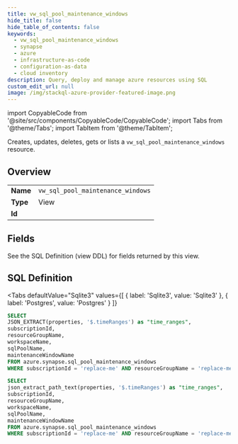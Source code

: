 ```yaml
--- 
title: vw_sql_pool_maintenance_windows
hide_title: false
hide_table_of_contents: false
keywords:
  - vw_sql_pool_maintenance_windows
  - synapse
  - azure
  - infrastructure-as-code
  - configuration-as-data
  - cloud inventory
description: Query, deploy and manage azure resources using SQL
custom_edit_url: null
image: /img/stackql-azure-provider-featured-image.png
---
```


import CopyableCode from '@site/src/components/CopyableCode/CopyableCode';
import Tabs from '@theme/Tabs';
import TabItem from '@theme/TabItem';

Creates, updates, deletes, gets or lists a <code>vw_sql_pool_maintenance_windows</code> resource.

## Overview
<table><tbody>
<tr><td><b>Name</b></td><td><code>vw_sql_pool_maintenance_windows</code></td></tr>
<tr><td><b>Type</b></td><td>View</td></tr>
<tr><td><b>Id</b></td><td><CopyableCode code="azure.synapse.vw_sql_pool_maintenance_windows" /></td></tr>
</tbody></table>

## Fields

See the SQL Definition (view DDL) for fields returned by this view.

## SQL Definition

<Tabs
defaultValue="Sqlite3"
values={[
{ label: 'Sqlite3', value: 'Sqlite3' },
{ label: 'Postgres', value: 'Postgres' }
]}
>
<TabItem value="Sqlite3">

```sql
SELECT
JSON_EXTRACT(properties, '$.timeRanges') as "time_ranges",
subscriptionId,
resourceGroupName,
workspaceName,
sqlPoolName,
maintenanceWindowName
FROM azure.synapse.sql_pool_maintenance_windows
WHERE subscriptionId = 'replace-me' AND resourceGroupName = 'replace-me' AND workspaceName = 'replace-me' AND sqlPoolName = 'replace-me' AND maintenanceWindowName = 'replace-me';
```

</TabItem>
<TabItem value="Postgres">

```sql
SELECT
json_extract_path_text(properties, '$.timeRanges') as "time_ranges",
subscriptionId,
resourceGroupName,
workspaceName,
sqlPoolName,
maintenanceWindowName
FROM azure.synapse.sql_pool_maintenance_windows
WHERE subscriptionId = 'replace-me' AND resourceGroupName = 'replace-me' AND workspaceName = 'replace-me' AND sqlPoolName = 'replace-me' AND maintenanceWindowName = 'replace-me';
```

</TabItem>
</Tabs>
